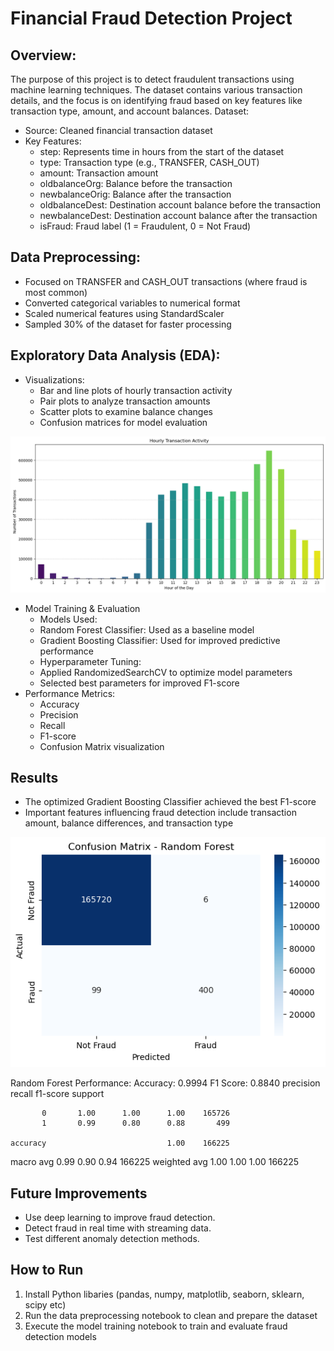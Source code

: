 

# Financial Fraud Detection Project

## Overview:

The purpose of this project is to detect fraudulent transactions using machine learning techniques. The dataset contains various transaction details, and the focus is on identifying fraud based on key features like transaction type, amount, and account balances.
Dataset:

* Source: Cleaned financial transaction dataset
* Key Features:
    * step: Represents time in hours from the start of the dataset
    * type: Transaction type (e.g., TRANSFER, CASH_OUT)
    * amount: Transaction amount
    * oldbalanceOrg: Balance before the transaction
    * newbalanceOrig: Balance after the transaction
    * oldbalanceDest: Destination account balance before the transaction
    * newbalanceDest: Destination account balance after the transaction
    * isFraud: Fraud label (1 = Fraudulent, 0 = Not Fraud)


## Data Preprocessing:

* Focused on TRANSFER and CASH_OUT transactions (where fraud is most common)
* Converted categorical variables to numerical format
* Scaled numerical features using StandardScaler
* Sampled 30% of the dataset for faster processing


## Exploratory Data Analysis (EDA):

* Visualizations:
    * Bar and line plots of hourly transaction activity
    * Pair plots to analyze transaction amounts
    * Scatter plots to examine balance changes
    * Confusion matrices for model evaluation

![alt text](image-3.png) 



* Model Training & Evaluation
    * Models Used:
    * Random Forest Classifier: Used as a baseline model
    * Gradient Boosting Classifier: Used for improved predictive performance
    * Hyperparameter Tuning:
    * Applied RandomizedSearchCV to optimize model parameters
    * Selected best parameters for improved F1-score
* Performance Metrics:
    * Accuracy
    * Precision
    * Recall
    * F1-score
    * Confusion Matrix visualization

## Results

* The optimized Gradient Boosting Classifier achieved the best F1-score
* Important features influencing fraud detection include transaction amount, balance differences, and transaction type

![alt text](image.png) 

<prev>
Random Forest Performance:
Accuracy: 0.9994
F1 Score: 0.8840
              precision    recall  f1-score   support

           0       1.00      1.00      1.00    165726
           1       0.99      0.80      0.88       499

    accuracy                           1.00    166225
   macro avg       0.99      0.90      0.94    166225
weighted avg       1.00      1.00      1.00    166225
</prev>

## Future Improvements

* Use deep learning to improve fraud detection.
* Detect fraud in real time with streaming data.
* Test different anomaly detection methods.

## How to Run

1. Install Python libaries (pandas, numpy, matplotlib, seaborn, sklearn, scipy etc)
2. Run the data preprocessing notebook to clean and prepare the dataset
3. Execute the model training notebook to train and evaluate fraud detection models